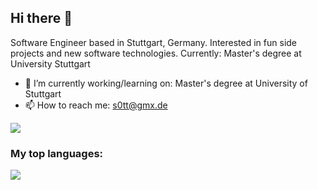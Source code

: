 ## Hi there 👋 ##
Software Engineer based in Stuttgart, Germany. 
Interested in fun side projects and new software technologies. 
Currently: Master's degree at University Stuttgart

- 🔭 I’m currently working/learning on: Master's degree at University of Stuttgart
- 📫 How to reach me: s0tt@gmx.de


<a href="https://github.com/s0tt">
  <img align="center" src="https://github-readme-stats.vercel.app/api?username=s0tt&show_icons=true&theme=radical" />
</a>

### My top languages: ###

<a href="https://github.com/s0tt">
  <img align="center" src="https://github-readme-stats.vercel.app/api/top-langs/?username=s0tt&layout=compact&hide=jupyter%20notebook,html,hack" />
</a>

